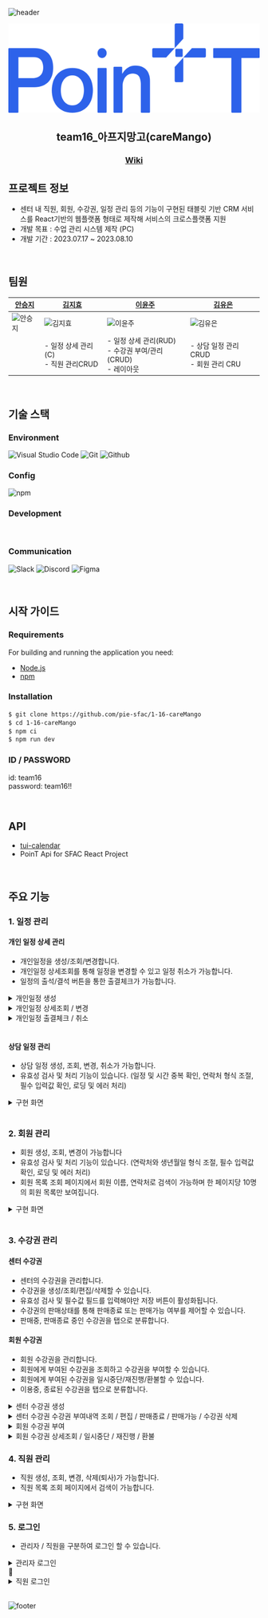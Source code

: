 ![header](https://capsule-render.vercel.app/api?type=waving&color=0:2C62EA,100:FFFFFF)



<div align="center">

![team16](./public/images/logo.svg)

## team16_아프지망고(careMango)
### [Wiki ](https://github.com/pie-sfac/1-16-careMango/wiki)
  
</div>

## 프로젝트 정보
- 센터 내 직원, 회원, 수강권, 일정 관리 등의 기능이 구현된 태블릿 기반 CRM 서비스를 React기반의 웹플랫폼 형태로 제작해 서비스의 크로스플랫폼 지원
- 개발 목표 : 수업 관리 시스템 제작 (PC)
- 개발 기간 : 2023.07.17 ~ 2023.08.10

<br/>

## 팀원

| [안승지](https://github.com/s-ja)      | [김지효](https://github.com/ji-dawn)      | [이윤주](https://github.com/lyeejj)      | [김유은](https://github.com/YueunKim)      |
| -------------------------------------- | ----------------------------------------- | ---------------------------------------- | ------------------------------------------ |
| ![안승지](https://github.com/s-ja.png) | ![김지효](https://github.com/ji-dawn.png) | ![이윤주](https://github.com/lyeejj.png) | ![김유은](https://github.com/YueunKim.png) |
|                                  | - 일정 상세 관리(C) <br/> - 직원 관리CRUD                                    | - 일정 상세 관리(RUD) <br/> - 수강권 부여/관리(CRUD) <br/> - 레이아웃 <br/> | - 상담 일정 관리 CRUD <br/> - 회원 관리 CRU

<br/>

## 기술 스택

### Environment

![Visual Studio Code](https://img.shields.io/badge/Visual%20Studio%20Code-007ACC?style=for-the-badge&logo=Visual%20Studio%20Code&logoColor=white)
![Git](https://img.shields.io/badge/Git-F05032?style=for-the-badge&logo=Git&logoColor=white)
![Github](https://img.shields.io/badge/GitHub-181717?style=for-the-badge&logo=GitHub&logoColor=white)

### Config

![npm](https://img.shields.io/badge/npm-CB3837?style=for-the-badge&logo=npm&logoColor=white) 

### Development

<img alt=""  src ="https://img.shields.io/badge/react-61DAFB.svg?&style=for-the-badge&logo=react&logoColor=white"/> <img alt=""  src ="https://img.shields.io/badge/typescript-3178C6.svg?&style=for-the-badge&logo=typescript&logoColor=white"/> <img alt=""  src ="https://img.shields.io/badge/tailwindcss-06B6D4.svg?&style=for-the-badge&logo=tailwindcss&logoColor=white"/> <img alt=""  src ="https://img.shields.io/badge/vite-646CFF.svg?&style=for-the-badge&logo=vite&logoColor=white"/> <img alt=""  src ="https://img.shields.io/badge/reactquery-FF4154.svg?&style=for-the-badge&logo=reactquery&logoColor=white"/> <img alt=""  src ="https://img.shields.io/badge/recoil-3578E5.svg?&style=for-the-badge&logo=recoil&logoColor=white"/> <img alt=""  src ="https://img.shields.io/badge/axios-5A29E4.svg?&style=for-the-badge&logo=axios&logoColor=white"/>
<img alt=""  src ="https://img.shields.io/badge/eslint-4B32C3.svg?&style=for-the-badge&logo=eslint&logoColor=white"/> <img alt=""  src ="https://img.shields.io/badge/prettier-DF0067.svg?&style=for-the-badge&logo=prettier&logoColor=white"/>


### Communication

![Slack](https://img.shields.io/badge/Slack-4A154B?style=for-the-badge&logo=Slack&logoColor=white)
![Discord](https://img.shields.io/badge/Discord-5865F2?style=for-the-badge&logo=Discord&logoColor=white)
![Figma](https://img.shields.io/badge/Figma-F24E1E?style=for-the-badge&logo=Figma&logoColor=white)



<br/>

## 시작 가이드

### Requirements

For building and running the application you need:

- [Node.js](https://nodejs.org/ko/download)
- [npm](https://www.npmjs.com/package/package)

### Installation

``` bash
$ git clone https://github.com/pie-sfac/1-16-careMango
$ cd 1-16-careMango
$ npm ci
$ npm run dev
```

### ID / PASSWORD
id: team16<br/>
password: team16!!

<br/>

## API 
- [tui-calendar](https://ui.toast.com/tui-calendar)
- PoinT Api for SFAC React Project


<br/>

## 주요 기능

### 1. 일정 관리

#### 개인 일정 상세 관리
- 개인일정을 생성/조회/변경합니다.
- 개인일정 상세조회를 통해 일정을 변경할 수 있고 일정 취소가 가능합니다.
- 일정의 출석/결석 버튼을 통한 출결체크가 가능합니다.
<details>
  <summary>개인일정 생성</summary>

  <img width="800px" src='https://github.com/pie-sfac/1-16-careMango/assets/52726195/ef237a5a-5d5f-452c-88c8-544c1c4d3c1e' />
</details>
<details>
  <summary>개인일정 상세조회 / 변경</summary>

  <img width="800px" src='https://github.com/pie-sfac/1-16-careMango/assets/72495998/b119edf9-9739-4372-bfea-a8d863df49e1' />
</details>

<details>
  <summary>개인일정 출결체크 / 취소</summary>
  
  <img width="800px" src='https://github.com/pie-sfac/1-16-careMango/assets/72495998/d4c30c86-08b9-4040-b280-71faa459ff70' />
</details>

<br/>

#### 상담 일정 관리

- 상담 일정 생성, 조회, 변경, 취소가 가능합니다.
- 유효성 검사 및 처리 기능이 있습니다. (일정 및 시간 중복 확인, 연락처 형식 조절, 필수 입력값 확인, 로딩 및 에러 처리)
<details>
  <summary>구현 화면</summary>
  <div markdown="1">
    <img src="https://github.com/pie-sfac/1-16-careMango/assets/65431814/703d54bc-455f-405b-a506-48ddaef0d2e4" width="800px">
  </div>
</details>


<br/>


### 2. 회원 관리
 
- 회원 생성, 조회, 변경이 가능합니다
- 유효성 검사 및 처리 기능이 있습니다. (연락처와 생년월일 형식 조절, 필수 입력값 확인, 로딩 및 에러 처리)
- 회원 목록 조회 페이지에서 회원 이름, 연락처로 검색이 가능하며 한 페이지당 10명의 회원 목록만 보여집니다.

<details>
  <summary>구현 화면</summary>
  <div markdown="2">
    <img src="https://github.com/pie-sfac/1-16-careMango/assets/65431814/874f9651-3d41-4e89-b16c-be2718d64c79" width="800px">
  </div>
</details> 

<br/>

### 3. 수강권 관리
#### 센터 수강권
- 센터의 수강권을 관리합니다.
- 수강권을 생성/조회/편집/삭제할 수 있습니다.
- 유효성 검사 및 필수값 필드를 입력해야만 저장 버튼이 활성화됩니다.
- 수강권의 판매상태를 통해 판매종료 또는 판매가능 여부를 제어할 수 있습니다.
- 판매중, 판매종료 중인 수강권을 탭으로 분류합니다.

#### 회원 수강권
- 회원 수강권을 관리합니다.
- 회원에게 부여된 수강권을 조회하고 수강권을 부여할 수 있습니다.
- 회원에게 부여된 수강권을 일시중단/재진행/환불할 수 있습니다.
- 이용중, 종료된 수강권을 탭으로 분류합니다.

<details>
  <summary>센터 수강권 생성</summary>

  <img width="800px" src='https://github.com/pie-sfac/1-16-careMango/assets/72495998/89c7ccf1-53f9-41b7-8f42-9a6f5cbdc92a' />
</details>

<details>
  <summary>센터 수강권 수강권 부여내역 조회 / 편집 / 판매종료 / 판매가능 / 수강권 삭제</summary>

  <img width="800px" src='https://github.com/pie-sfac/1-16-careMango/assets/72495998/101c879c-e201-4969-882b-c375016c9ea9' />
</details>

<details>
  <summary>회원 수강권 부여</summary>

  <img width="800px" src='https://github.com/pie-sfac/1-16-careMango/assets/72495998/8ded77b0-8588-4b92-893e-2f2f0846832a' />
</details>

<details>
  <summary>회원 수강권 상세조회 / 일시중단 / 재진행 / 환불</summary>

  <img width="800px" src='https://github.com/pie-sfac/1-16-careMango/assets/72495998/0d029e56-b87c-46a5-9095-41c998d646e1' />
  <img width="800px" src='https://github.com/pie-sfac/1-16-careMango/assets/72495998/0b240e82-4e4b-4081-b4d8-30ab9a98e63c' />
</details>

### 4. 직원 관리
- 직원 생성, 조회, 변경, 삭제(퇴사)가 가능합니다.
- 직원 목록 조회 페이지에서 검색이 가능합니다.

<details>
  <summary>구현 화면</summary>
  <img width="800px" src='https://github.com/pie-sfac/1-16-careMango/assets/52726195/eccff43a-da3f-4e3c-867c-451fbad89a5f'/>
</details>

### 5. 로그인

- 관리자 / 직원을 구분하여 로그인 할 수 있습니다.

<details>
  <summary>관리자 로그인</summary>

  <img width="800px" src='https://github.com/pie-sfac/1-16-careMango/assets/69342971/08a0eba6-c2e6-4b5b-95eb-53eec7aabe99' />
</details>

<details>
  <summary>직원 로그인</summary>

  <img width="800px" src='https://github.com/pie-sfac/1-16-careMango/assets/69342971/a4113263-3882-4de3-8397-5a0b955bb372' />
</details>


<br/>

![footer](https://capsule-render.vercel.app/api?section=footer&type=waving&color=0:FFFFFF,100:2C62EA)
